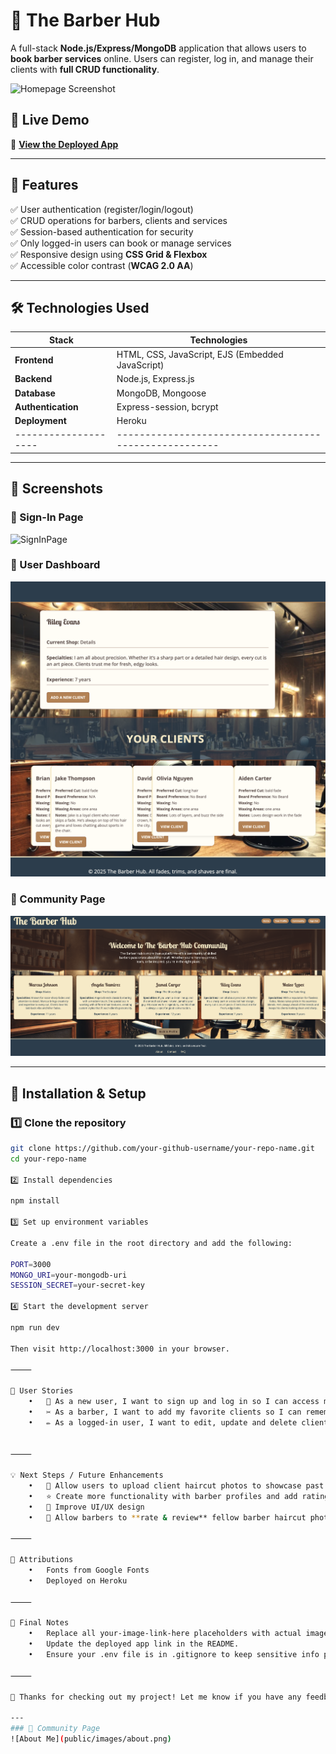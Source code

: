# 💈 The Barber Hub

A full-stack **Node.js/Express/MongoDB** application that allows users to **book barber services** online. Users can register, log in, and manage their clients with **full CRUD functionality**.

![Homepage Screenshot](public/images/landingPage.png)

## 🚀 Live Demo
🔗 **[View the Deployed App](https://thebarberhub-94f9e608dda6.herokuapp.com/)**

---

## 📌 Features

✅ User authentication (register/login/logout)  
✅ CRUD operations for barbers, clients and services  
✅ Session-based authentication for security  
✅ Only logged-in users can book or manage services  
✅ Responsive design using **CSS Grid & Flexbox**  
✅ Accessible color contrast (**WCAG 2.0 AA**)  

---

## 🛠 Technologies Used

| **Stack**          | **Technologies**                                     |
|--------------------|------------------------------------------------------|
| **Frontend**       | HTML, CSS, JavaScript, EJS (Embedded JavaScript)     |
| **Backend**        | Node.js, Express.js                                  |
| **Database**       | MongoDB, Mongoose                                    |
| **Authentication** | Express-session, bcrypt                              |
| **Deployment**     | Heroku                                               |
|--------------------|------------------------------------------------------|
---

## 📸 Screenshots

### 🔹 Sign-In Page
![SignInPage](public/images/signIn.png)

### 🔹 User Dashboard
![ProfilePage](public/images/profilePage.png)

### 🔹 Community Page
![CommunityPage](public/images/communityPage.png)

---

## 🔧 Installation & Setup

### 1️⃣ Clone the repository
```bash
git clone https://github.com/your-github-username/your-repo-name.git
cd your-repo-name

2️⃣ Install dependencies

npm install

3️⃣ Set up environment variables

Create a .env file in the root directory and add the following:

PORT=3000
MONGO_URI=your-mongodb-uri
SESSION_SECRET=your-secret-key

4️⃣ Start the development server

npm run dev

Then visit http://localhost:3000 in your browser.

⸻

🔑 User Stories
	•	🛂 As a new user, I want to sign up and log in so I can access my dashboard.
	•	✂️ As a barber, I want to add my favorite clients so I can remember details about appointments.
	•	✏️ As a logged-in user, I want to edit, update and delete client information.


⸻

💡 Next Steps / Future Enhancements
	•	📸 Allow users to upload client haircut photos to showcase past work
	•	⭐ Create more functionality with barber profiles and add ratings
	•	🎨 Improve UI/UX design
    •   🌟 Allow barbers to **rate & review** fellow barber haircut photos 

⸻

🙌 Attributions
	•	Fonts from Google Fonts
	•	Deployed on Heroku

⸻

📢 Final Notes
	•	Replace all your-image-link-here placeholders with actual image links from your GitHub repository.
	•	Update the deployed app link in the README.
	•	Ensure your .env file is in .gitignore to keep sensitive info private.

⸻

🎉 Thanks for checking out my project! Let me know if you have any feedback. 🚀

---
### 🔹 Community Page
![About Me](public/images/about.png)

